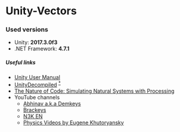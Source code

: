 # Unity-Vectors
### Used versions
* Unity: <b>2017.3.0f3</b>
* .NET Framework: <b>4.7.1</b>

##### Useful links
* [Unity User Manual](https://docs.unity3d.com/Manual/index.html)
* [UnityDecompiled](https://github.com/MattRix/UnityDecompiled) <sup>[*](https://twitter.com/MattRix/status/961634719795503109)</sup>
* [The Nature of Code: Simulating Natural Systems with Processing](http://natureofcode.com/book/)
 * YouTube channels
    * [Abhinav a.k.a Demkeys](https://www.youtube.com/user/AbhiDemkeys)
    * [Brackeys](https://www.youtube.com/user/Brackeys)
    * [N3K EN](https://www.youtube.com/channel/UCtQPCnbIB7SP_gM1Xtv8bDQ)
    * [Physics Videos by Eugene Khutoryansky](https://www.youtube.com/user/EugeneKhutoryansky)

